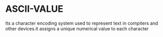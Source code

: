 # ASCII-VALUE
Its a character encoding system used to represent text in compiters and other devices.it assigns a unique numerical value to each character
